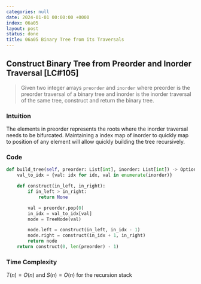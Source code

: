```yaml
---
categories: null
date: 2024-01-01 00:00:00 +0000
index: 06a05
layout: post
status: done
title: 06a05 Binary Tree from its Traversals
---
```


## Construct Binary Tree from Preorder and Inorder Traversal [LC#105]
> Given two integer arrays `preorder` and `inorder` where preorder is the preorder traversal of a binary tree and inorder is the inorder traversal of the same tree, construct and return the binary tree.

### Intuition
The elements in preorder represents the roots where the inorder traversal needs to be bifurcated. Maintaining a index map of inorder to quickly map to position of any element will allow quickly building the tree recursively.

### Code
```python
def build_tree(self, preorder: List[int], inorder: List[int]) -> Optional[TreeNode]:
    val_to_idx = {val: idx for idx, val in enumerate(inorder)}

    def construct(in_left, in_right):
        if in_left > in_right:
            return None

        val = preorder.pop(0)
        in_idx = val_to_idx[val]
        node = TreeNode(val)

        node.left = construct(in_left, in_idx - 1)
        node.right = construct(in_idx + 1, in_right)
        return node
    return construct(0, len(preorder) - 1)
```

### Time Complexity

$T(n) = O(n)$ and $S(n) = O(n)$ for the recursion stack